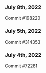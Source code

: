 ### July 8th, 2022

Commit #198220

### July 5th, 2022

Commit #314353


### July 4th, 2022

Commit #72281
